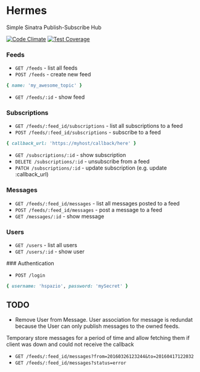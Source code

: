 # Hermes
Simple Sinatra Publish-Subscribe Hub

[![Code Climate](https://codeclimate.com/github/hspazio/hermes/badges/gpa.svg)](https://codeclimate.com/github/hspazio/hermes)
[![Test Coverage](https://codeclimate.com/github/hspazio/hermes/badges/coverage.svg)](https://codeclimate.com/github/hspazio/hermes/coverage)

### Feeds

* `GET /feeds` - list all feeds
* `POST /feeds` - create new feed
```ruby 
{ name: 'my_awesome_topic' } 
```
* `GET /feeds/:id` - show feed

### Subscriptions

* `GET /feeds/:feed_id/subscriptions` - list all subscriptions to a feed
* `POST /feeds/:feed_id/subscriptions` - subscribe to a feed
```ruby
{ callback_url: 'https://myhost/callback/here' }
```
* `GET /subscriptions/:id` - show subscription
* `DELETE /subscriptions/:id` - unsubscribe from a feed
* `PATCH /subscriptions/:id` - update subscription (e.g. update :callback_url) 

### Messages

* `GET /feeds/:feed_id/messages` - list all messages posted to a feed
* `POST /feeds/:feed_id/messages` - post a message to a feed
* `GET /messages/:id` - show message

### Users
* `GET /users` - list all users
* `GET /users/:id` - show user

### Authentication
* `POST /login` 
```ruby 
{ username: 'hspazio', password: 'mySecret' }
```

## TODO
* Remove User from Message. User association for message is redundat because the User can only publish messages to the owned feeds.

Temporary store messages for a period of time and allow fetching them if client was down and could not receive the callback
* `GET /feeds/:feed_id/messages?from=20160326123244&to=20160417122032`
* `GET /feeds/:feed_id/messages?status=error`
